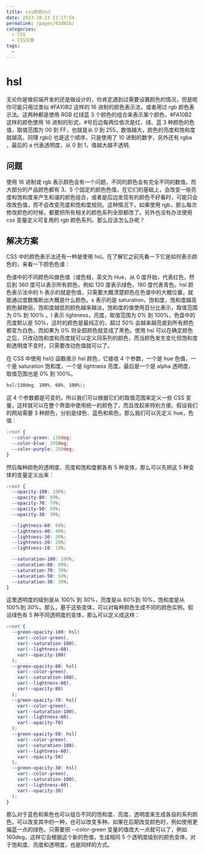 ```yaml
---
title: css颜色hsl
date: 2023-10-23 11:17:54
permalink: /pages/93d92b/
categories:
  - CSS
  - CSS文章
tags:
  -
---
```


# hsl

无论你是做前端开发的还是做设计的，你肯定遇到过需要设置颜色的情况，但是呢你可能只用过类似 #FA10B2 这样的 16 进制的颜色表示法，或者用过 rgb 颜色表示法。这两种都是使用 RGB 红绿蓝 3 个颜色的组合来表示某个颜色，#FA10B2 这样的颜色使用 16 进制的形式，#号后边每两位依次是红、绿、蓝 3 种颜色的色值，取值范围为 00 到 FF，也就是从 0 到 255，数值越大，颜色的亮度和饱和度就越高，同理 rgb() 也是这个顺序，只是使用了 10 进制的数字，另外还有 rgba ，最后的 a 代表透明度，从 0 到 1，值越大越不透明.

## 问题

使用 16 进制或 rgb 表示颜色会有一个问题，不同的颜色会有完全不同的数值，而大部分的产品颜色都有 3、5 个固定的颜色色值，在它们的基础上，会改变一些亮度和饱和度来产生和谐的颜色组合，或者是后边发现有的颜色不好看时，可能只会改改色值，而不会改变亮度和饱和度规则。这种情况下，如果使用 rgb，那么每次修改颜色的时候，都要把所有相关的颜色系列全部都改了。另外也没有办法使用 css 变量定义可复用的 rgb 颜色系列。那么应该怎么办呢？

## 解决方案

CSS 中的颜色表示法还有一种是使用 hsl。在了解它之前先看一下它是如何表示颜色的，来看一下颜色色谱：

色谱中的不同颜色叫做色值（或色相，英文为 Hue，从 0 度开始，代表红色，然后到 360 度可以表示所有颜色，例如 120 度表示绿色，180 度代表青色。hsl 颜色表示法中的 h 表示的就是色值，只需要大概清楚颜色在色谱中的大概位置，就能通过度数推断出大概是什么颜色。s 表示的是 saturation，饱和度，饱和度越高颜色越艳丽，饱和度越低则颜色越来越淡，饱和度的值使用百分比表示，取值范围为 0% 到 100% 。l 表示 lightness，亮度，取值范围为 0% 到 100%，色盘中的亮度默认是 50%，这时的颜色是最纯正的，超过 50% 会越来越亮直到所有颜色都变为白色，而如果为 0% 则全部颜色就变成了黑色。使用 hsl 可以在确定颜色之后，只改动饱和度和亮度就可以定义同系列的颜色，而当颜色发生变化但饱和度和透明度不变时，只需要改动色值就可以了。

在 CSS 中使用 hsl() 函数表示 hsl 颜色，它接收 4 个参数，一个是 hue 色值，一个是 saturation 饱和度，一个是 lightness 亮度，最后是一个是 alpha 透明度，取值范围也是 0% 到 100%。

```css
hsl(130deg, 100%, 60%, 100%);
```

这 4 个参数都是可变的，所以我们可以根据它们的取值范围来定义一些 CSS 变量，这样就可以在整个界面中使用统一的颜色了，而且改起来特别方便。假设我们的网站需要 3 种颜色，分别是绿色、蓝色和紫色，那么我们可以先定义 hue，色值：

```css
:root {
  --color-green: 130deg;
  --color-blue: 200deg;
  --color-purple: 250deg;
}
```

然后每种颜色的透明度、亮度和饱和度都各有 5 种变体，那么可以先把这 5 种变体的变量定义出来：

```css
:root {
  --opacity-100: 100%;
  --opacity-80: 80%;
  --opacity-70: 70%;
  --opacity-50: 50%;
  --opacity-30: 30%;

  --lightness-60: 60%;
  --lightness-40: 40%;
  --lightness-30: 30%;
  --lightness-20: 20%;
  --lightness-10: 10%;

  --saturation-100: 100%;
  --saturation-80: 80%;
  --saturation-70: 70%;
  --saturation-50: 50%;
  --saturation-30: 30%;
}
```

这里透明度的级别是从 100% 到 30%，亮度是从 60%到 10%，饱和度是从 100%到 30%。那么，基于这些变体，可以对每种颜色生成不同的颜色实例。假设绿色有 5 种不同透明度的变体，那么可以定义成这样：

```css
:root {
  --green-opacity-100: hsl(
    var(--color-green),
    var(--saturation-100),
    var(--lightness-60),
    var(--opacity-100)
  );
  --green-opacity-80: hsl(
    var(--color-green),
    var(--saturation-100),
    var(--lightness-60),
    var(--opacity-80)
  );
  --green-opacity-70: hsl(
    var(--color-green),
    var(--saturation-100),
    var(--lightness-60),
    var(--opacity-70)
  );
  --green-opacity-50: hsl(
    var(--color-green),
    var(--saturation-100),
    var(--lightness-60),
    var(--opacity-50)
  );
  --green-opacity-30: hsl(
    var(--color-green),
    var(--saturation-100),
    var(--lightness-60),
    var(--opacity-30)
  );
}
```

那么对于蓝色和紫色也可以组合不同的饱和度、亮度、透明度来生成各自的系列颜色，可以改变其中的一种，也可以改变多种。如果在后期改变颜色时，例如使用更偏蓝一点的绿色，只需要把 --color-green 变量的值改大一点就可以了，例如 160deg，这样它会根据这个新的色值，生成相同 5 个透明度级别的颜色变体。对于饱和度、亮度和透明度，也是同样的方式。
